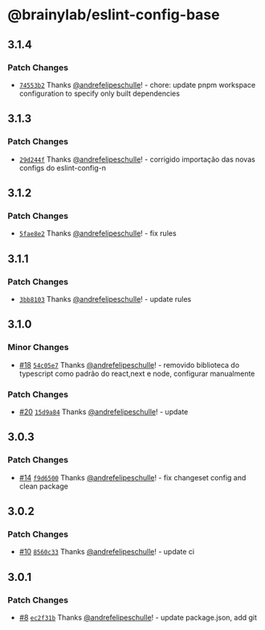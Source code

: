 # @brainylab/eslint-config-base

## 3.1.4

### Patch Changes

- [`74553b2`](https://github.com/brainylab/eslint-config/commit/74553b275469bc1948f16b07807ff83e1b6a596d) Thanks [@andrefelipeschulle](https://github.com/andrefelipeschulle)! - chore: update pnpm workspace configuration to specify only built dependencies

## 3.1.3

### Patch Changes

- [`29d244f`](https://github.com/brainylab/eslint-config/commit/29d244f76ad23ae8e12766273f7b781f97cb6ac4) Thanks [@andrefelipeschulle](https://github.com/andrefelipeschulle)! - corrigido importação das novas configs do eslint-config-n

## 3.1.2

### Patch Changes

- [`5fae8e2`](https://github.com/brainylab/eslint-config/commit/5fae8e232a8c8893320282b811db661b9ce32a02) Thanks [@andrefelipeschulle](https://github.com/andrefelipeschulle)! - fix rules

## 3.1.1

### Patch Changes

- [`3bb8103`](https://github.com/brainylab/eslint-config/commit/3bb81031dda130f4499c747ee9fff881d40e2477) Thanks [@andrefelipeschulle](https://github.com/andrefelipeschulle)! - update rules

## 3.1.0

### Minor Changes

- [#18](https://github.com/brainylab/eslint-config/pull/18) [`54c05e7`](https://github.com/brainylab/eslint-config/commit/54c05e773be783dc9726cc22112e8f18d97532cd) Thanks [@andrefelipeschulle](https://github.com/andrefelipeschulle)! - removido biblioteca do typescript como padrão do react,next e node, configurar manualmente

### Patch Changes

- [#20](https://github.com/brainylab/eslint-config/pull/20) [`15d9a84`](https://github.com/brainylab/eslint-config/commit/15d9a8426c2891393c2eb0bd76e27913d29c0e40) Thanks [@andrefelipeschulle](https://github.com/andrefelipeschulle)! - update

## 3.0.3

### Patch Changes

- [#14](https://github.com/brainylab/eslint-config/pull/14) [`f9d6500`](https://github.com/brainylab/eslint-config/commit/f9d65002b50966fc3ec8e625dffed57014db3827) Thanks [@andrefelipeschulle](https://github.com/andrefelipeschulle)! - fix changeset config and clean package

## 3.0.2

### Patch Changes

- [#10](https://github.com/brainylab/eslint-config/pull/10) [`8560c33`](https://github.com/brainylab/eslint-config/commit/8560c33796657cf4d62eb3bf9de380cb9f78c8a7) Thanks [@andrefelipeschulle](https://github.com/andrefelipeschulle)! - update ci

## 3.0.1

### Patch Changes

- [#8](https://github.com/brainylab/eslint-config/pull/8) [`ec2f31b`](https://github.com/brainylab/eslint-config/commit/ec2f31bca4b96ec0131751c72d0048237fdc2ce7) Thanks [@andrefelipeschulle](https://github.com/andrefelipeschulle)! - update package.json, add git
